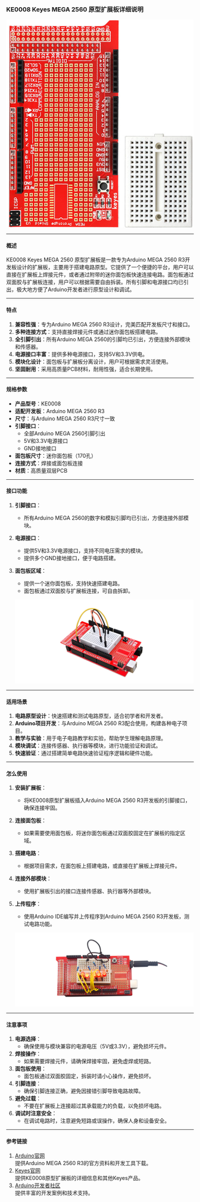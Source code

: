 
### KE0008 Keyes MEGA 2560 原型扩展板详细说明

![](media/image-20250312152731994.png)

---

#### **概述**
KE0008 Keyes MEGA 2560 原型扩展板是一款专为Arduino MEGA 2560 R3开发板设计的扩展板，主要用于搭建电路原型。它提供了一个便捷的平台，用户可以直接在扩展板上焊接元件，或者通过附带的迷你面包板快速连接电路。面包板通过双面胶与扩展板连接，用户可以根据需要自由拆装。所有引脚和电源接口均已引出，极大地方便了Arduino开发者进行原型设计和调试。

---

#### **特点**
1. **兼容性强**：专为Arduino MEGA 2560 R3设计，完美匹配开发板尺寸和接口。
2. **多种连接方式**：支持直接焊接元件或通过迷你面包板搭建电路。
3. **全引脚引出**：所有Arduino MEGA 2560的引脚均已引出，方便连接外部模块和传感器。
4. **电源接口丰富**：提供多种电源接口，支持5V和3.3V供电。
5. **模块化设计**：面包板与扩展板分离设计，用户可根据需求灵活使用。
6. **坚固耐用**：采用高质量PCB材料，耐用性强，适合长期使用。

---

#### **规格参数**
- **产品型号**：KE0008
- **适配开发板**：Arduino MEGA 2560 R3
- **尺寸**：与Arduino MEGA 2560 R3尺寸一致
- **引脚接口**：
  - 全部Arduino MEGA 2560引脚引出
  - 5V和3.3V电源接口
  - GND接地接口
- **面包板尺寸**：迷你面包板（170孔）
- **连接方式**：焊接或面包板连接
- **材质**：高质量双层PCB

---

#### **接口功能**
1. **引脚接口**：
   - 所有Arduino MEGA 2560的数字和模拟引脚均已引出，方便连接外部模块。
   
2. **电源接口**：
   - 提供5V和3.3V电源接口，支持不同电压需求的模块。
   - 提供多个GND接地接口，便于电路搭建。

3. **面包板区域**：
   - 提供一个迷你面包板，支持快速搭建电路。
   - 面包板通过双面胶与扩展板连接，可自由拆卸。

   ![img-20250318152540](media/img-20250318152540.png)

---

#### **适用场景**
1. **电路原型设计**：快速搭建和测试电路原型，适合初学者和开发者。
2. **Arduino项目开发**：与Arduino MEGA 2560 R3配合使用，构建各种电子项目。
3. **教学与实验**：用于电子电路教学和实验，帮助学生理解电路原理。
4. **模块调试**：连接传感器、执行器等模块，进行功能验证和调试。
5. **快速验证**：通过搭建简单电路快速验证程序逻辑和硬件功能。

---

#### **怎么使用**
1. **安装扩展板**：
   - 将KE0008原型扩展板插入Arduino MEGA 2560 R3开发板的引脚接口，确保连接牢固。
   
2. **连接面包板**：
   - 如果需要使用面包板，将迷你面包板通过双面胶固定在扩展板的指定区域。
   
3. **搭建电路**：
   - 根据项目需求，在面包板上搭建电路，或直接在扩展板上焊接元件。
   
4. **连接外部模块**：
   - 使用扩展板引出的接口连接传感器、执行器等外部模块。

5. **上传程序**：
   - 使用Arduino IDE编写并上传程序到Arduino MEGA 2560 R3开发板，测试电路功能。

   ![img-20250318152606](media/img-20250318152606.png)

---

#### **注意事项**
1. **电源选择**：
   - 确保使用与模块兼容的电源电压（5V或3.3V），避免损坏元件。
2. **焊接操作**：
   - 如果需要焊接元件，请确保焊接牢固，避免虚焊或短路。
3. **面包板使用**：
   - 面包板通过双面胶固定，拆装时请小心操作，避免损坏。
4. **引脚连接**：
   - 确保引脚连接正确，避免因接错引脚导致电路故障。
5. **避免过载**：
   - 不要在扩展板上连接超过其承载能力的负载，以免损坏电路。
6. **调试时注意安全**：
   - 在调试电路时，注意避免短路或误操作，确保人身和设备安全。

---

#### **参考链接**
1. [Arduino官网](https://www.arduino.cc)  
   提供Arduino MEGA 2560 R3的官方资料和开发工具下载。
2. [Keyes官网](http://www.keyes-robot.com)  
   提供KE0008原型扩展板的详细信息和其他Keyes产品。
3. [Arduino开发者社区](https://forum.arduino.cc)  
   提供丰富的开发案例和技术支持。